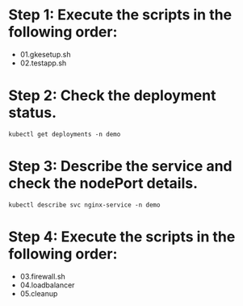 # Step 1: Execute the scripts in the following order:
- 01.gkesetup.sh
- 02.testapp.sh
 
# Step 2: Check the deployment status.
``` Shell
kubectl get deployments -n demo
```

# Step 3: Describe the service and check the nodePort details.
``` Shell
kubectl describe svc nginx-service -n demo
```

# Step 4: Execute the scripts in the following order:
- 03.firewall.sh
- 04.loadbalancer
- 05.cleanup